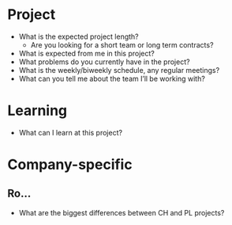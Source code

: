 # Project
- What is the expected project length?
  - Are you looking for a short team or long term contracts?
- What is expected from me in this project?
- What problems do you currently have in the project?
- What is the weekly/biweekly schedule, any regular meetings?
- What can you tell me about the team I’ll be working with?


# Learning
- What can I learn at this project?



# Company-specific

## Ro...
- What are the biggest differences between CH and PL projects?
